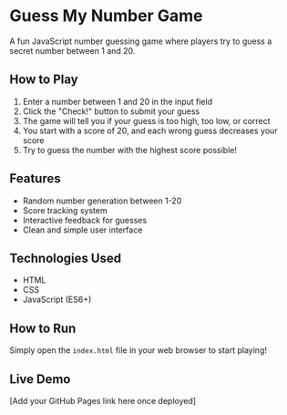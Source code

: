 # Guess My Number Game

A fun JavaScript number guessing game where players try to guess a secret number between 1 and 20.

## How to Play

1. Enter a number between 1 and 20 in the input field
2. Click the "Check!" button to submit your guess
3. The game will tell you if your guess is too high, too low, or correct
4. You start with a score of 20, and each wrong guess decreases your score
5. Try to guess the number with the highest score possible!

## Features

- Random number generation between 1-20
- Score tracking system
- Interactive feedback for guesses
- Clean and simple user interface

## Technologies Used

- HTML
- CSS
- JavaScript (ES6+)

## How to Run

Simply open the `index.html` file in your web browser to start playing!

## Live Demo

[Add your GitHub Pages link here once deployed]
